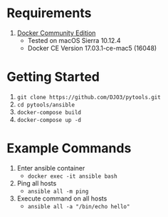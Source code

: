 # Requirements
1. [Docker Community Edition](https://www.docker.com/community-edition)
    * Tested on macOS Sierra 10.12.4
    * Docker CE Version 17.03.1-ce-mac5 (16048)

# Getting Started
1. `git clone https://github.com/DJO3/pytools.git`
2. `cd pytools/ansible`
3. `docker-compose build`
4. `docker-compose up -d`

# Example Commands
1. Enter ansible container
    * `docker exec -it ansible bash`
2. Ping all hosts
    * `ansible all -m ping`
3. Execute command on all hosts
    * `ansible all -a "/bin/echo hello"`
